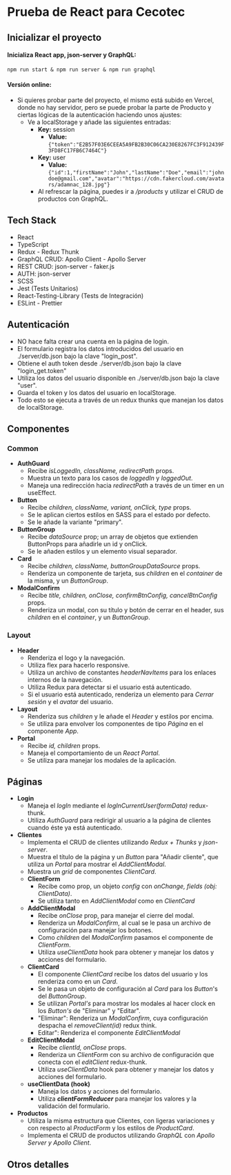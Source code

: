 
# Prueba de React para Cecotec

## Inicializar el proyecto
#### Inicializa React app, json-server y GraphQL:
`npm run start & npm run server & npm run graphql`

#### Versión online:
* Si quieres probar parte del proyecto, el mismo está subido en Vercel, donde no hay servidor, pero se puede probar la parte de Producto y ciertas lógicas de la autenticación haciendo unos ajustes:
	* Ve a localStorage y añade las siguientes entradas:
		* **Key:** session
			* **Value:**`{"token":"E2B57F03E6CEEA5A9FB2B30C06CA230E8267FC3F912439F3FD8FC17FB6C7464C"}`
		* **Key:** user
			* **Value:**`{"id":1,"firstName":"John","lastName":"Doe","email":"johndoe@gmail.com","avatar":"https://cdn.fakercloud.com/avatars/adamnac_128.jpg"}`
		* Al refrescar la página, puedes ir a _/products_ y utilizar el CRUD de productos con GraphQL.

## Tech Stack
* React
* TypeScript
* Redux - Redux Thunk
* GraphQL CRUD: Apollo Client - Apollo Server
* REST CRUD: json-server - faker.js
* AUTH: json-server
* SCSS
* Jest (Tests Unitarios)
* React-Testing-Library (Tests de Integración)
* ESLint - Prettier

## **Autenticación**
* NO hace falta crear una cuenta en la página de login.
* El formulario registra los datos introducidos del usuario en ./server/db.json bajo la clave "login_post".
* Obtiene el auth token desde ./server/db.json bajo la clave "login_get.token"
* Utiliza los datos del usuario disponible en ./server/db.json bajo la clave "user".
* Guarda el token y los datos del usuario en localStorage.
* Todo esto se ejecuta a través de un redux thunks que manejan los datos de localStorage.

## Componentes
### Common
* **AuthGuard**
	* Recibe _isLoggedIn, className, redirectPath_ props.
	* Muestra un texto para los casos de _loggedIn_ y _loggedOut_.
	* Maneja una redirección hacia _redirectPath_ a través de un timer en un useEffect.
* **Button**
	* Recibe _children, className, variant, onClick, type_ props.
	* Se le aplican ciertos estilos en SASS para el estado por defecto.
	* Se le añade la variante "primary".
* **ButtonGroup**
	* Recibe _dataSource_ prop; un array de objetos que extienden ButtonProps para añadirle un id y onClick.
	* Se le añaden estilos y un elemento visual separador.
* **Card**
	* Recibe _children, className, buttonGroupDataSource_ props.
	* Renderiza un componente de tarjeta, sus _children_ en el _container_ de la misma, y un _ButtonGroup_.
* **ModalConfirm**
	* Recibe _title, children, onClose, confirmBtnConfig, cancelBtnConfig_ props.
	* Renderiza un modal, con su título y botón de cerrar en el header, sus _children_ en el _container_, y un _ButtonGroup_.

### Layout
* **Header**
	* Renderiza el logo y la navegación.
	* Utiliza flex para hacerlo responsive.
	* Utiliza un archivo de constantes _headerNavItems_ para los enlaces internos de la navegación.
	* Utiliza Redux para detectar si el usuario está autenticado.
	* Si el usuario está autenticado, renderiza un elemento para _Cerrar sesión_ y el _avatar_ del usuario.
* **Layout**
	* Renderiza sus _children_ y le añade el _Header_ y estilos por encima.
	* Se utiliza para envolver los componentes de tipo _Página_ en el componente _App_.
* **Portal**
	* Recibe _id, children_ props.
	* Maneja el comportamiento de un _React Portal_.
	* Se utiliza para manejar los modales de la aplicación.

## Páginas
* **Login**
	* Maneja el _logIn_ mediante el _logInCurrentUser(formData)_ redux-thunk.
	* Utiliza _AuthGuard_ para redirigir al usuario a la página de clientes cuando éste ya está autenticado.
* **Clientes**
	* Implementa el CRUD de clientes utilizando _Redux + Thunks_ y _json-server_.
	* Muestra el título de la página y un _Button_ para "Añadir cliente", que utiliza un _Portal_ para mostrar el _AddClientModal_.
	* Muestra un _grid_ de componentes _ClientCard_.
	* **ClientForm**
		* Recibe como prop, un objeto _config_ con _onChange, fields (obj: ClientData)_.
		* Se utiliza tanto en _AddClientModal_ como en _ClientCard_
	* **AddClientModal**
		* Recibe _onClose_ prop, para manejar el cierre del modal.
		* Renderiza un _ModalConfirm_, al cual se le pasa un archivo de configuración para manejar los botones.
		* Como _children_ del _ModalConfirm_ pasamos el componente de _ClientForm_.
		* Utiliza _useClientData_ hook para obtener y manejar los datos y acciones del formulario.
	* **ClientCard**
		* El componente _ClientCard_ recibe los datos del usuario y los renderiza como en un _Card_.
		* Se le pasa un objeto de configuración al _Card_ para los _Button_'s del _ButtonGroup_.
		* Se utilizan _Portal's_ para mostrar los modales al hacer clock en los _Button's_ de "Eliminar" y "Editar".
		* "Eliminar": Renderiza un _ModalConfirm_, cuya configuración despacha el _removeClient(id)_ redux think.
		* Editar": Renderiza el componente _EditClientModal_
	* **EditClientModal**
		* Recibe _clientId, onClose_ props.
		* Renderiza un _ClientForm_ con su archivo de configuración que conecta con el _editClient_ redux-thunk.
		* Utiliza _useClientData_ hook para obtener y manejar los datos y acciones del formulario.
	* **useClientData (hook)**
		* Maneja los datos y acciones del formulario.
		* Utiliza _**clientFormReducer**_ para manejar los valores y la validación del formulario.
* **Productos**
	* Utiliza la misma estructura que Clientes, con ligeras variaciones y con respecto al _ProductForm_ y los estilos de _ProductCard_.
	* Implementa el CRUD de productos utilizando _GraphQL_ con _Apollo Server y Apollo Client_.

## Otros detalles
